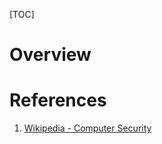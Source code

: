 [TOC]

# Overview

# References
1. [Wikipedia - Computer Security][1]

[1]: https://en.wikipedia.org/wiki/Computer_security "Wikipedia - Computer Security"
